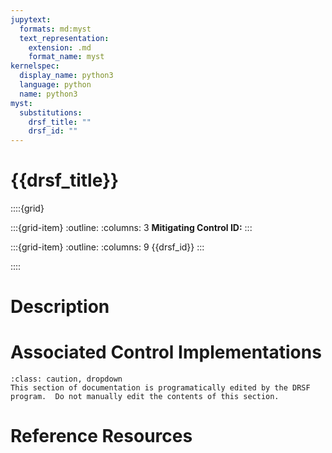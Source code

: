 ```yaml
---
jupytext:
  formats: md:myst
  text_representation:
    extension: .md
    format_name: myst
kernelspec:
  display_name: python3
  language: python
  name: python3
myst:
  substitutions:
    drsf_title: ""
    drsf_id: ""
---
```


# {{drsf_title}}

::::{grid}

:::{grid-item}
:outline:
:columns: 3
**Mitigating Control ID:**
:::

:::{grid-item}
:outline:
:columns: 9
{{drsf_id}}
:::

::::

# Description

# Associated Control Implementations

```{admonition} Automated Documentation Section
:class: caution, dropdown
This section of documentation is programatically edited by the DRSF program.  Do not manually edit the contents of this section.
```

# Reference Resources
